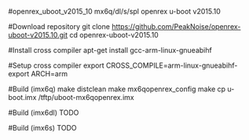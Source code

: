 #openrex_uboot_v2015_10
mx6q/dl/s/spl openrex u-boot v2015.10

#Download repository
   git clone https://github.com/PeakNoise/openrex-uboot-v2015.10.git
   cd openrex-uboot-v2015.10

#Install cross compiler
   apt-get install gcc-arm-linux-gnueabihf

#Setup cross compiler
   export CROSS_COMPILE=arm-linux-gnueabihf-
   export ARCH=arm

#Build (imx6q)
   make distclean
   make mx6qopenrex_config
   make
   cp u-boot.imx /tftp/uboot-mx6qopenrex.imx

#Build (imx6dl)
   TODO

#Build (imx6s)
   TODO
